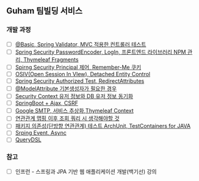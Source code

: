 ## Guham 팀빌딩 서비스
### 개발 과정
- [ ] [@Basic, Spring Validator, MVC 적용한 컨트롤러 테스트](https://anythingis.tistory.com/145) 
- [ ] [Spring Security PasswordEncoder, LogIn, 프론트엔드 라이브러리 NPM 관리, Thymeleaf Fragments](https://anythingis.tistory.com/146)
- [ ] [Spirng Security Principal 제어, Remember-Me 쿠키](https://anythingis.tistory.com/147)
- [ ] [OSIV(Open Session In VIew), Detached Entity Control](https://anythingis.tistory.com/148)
- [ ] [Spring Security Authorized Test, RedirectAttributes](https://anythingis.tistory.com/149)
- [ ] [@ModelAttribute 기본생성자가 필요한 경우](https://anythingis.tistory.com/150)
- [ ] [Security Context 유저 정보와 DB 유저 정보 동기화](https://anythingis.tistory.com/151)
- [ ] [SpringBoot + Ajax, CSRF](https://anythingis.tistory.com/153)
- [ ] [Google SMTP, 서비스 추상화,Thymeleaf Context](https://anythingis.tistory.com/154)
- [ ] [연관관계 맵핑 이후 조회 쿼리 시 생각해야할 것](https://anythingis.tistory.com/155)
- [ ] [패키지 의존성(단방향 연관관계) 테스트 ArchUnit, TestContainers for JAVA](https://anythingis.tistory.com/157)
- [ ] [Srping Event, Async](https://anythingis.tistory.com/158)
- [ ] [QueryDSL](https://anythingis.tistory.com/159)
### 참고
 -[ ] 인프런 - 스프링과 JPA 기반 웹 애플리케이션 개발(백기선) 강의